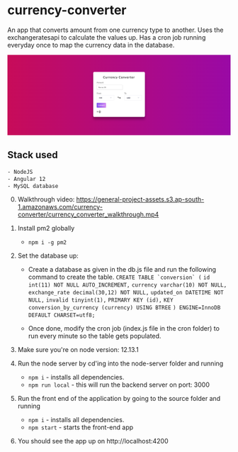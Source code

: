 # currency-converter
An app that converts amount from one currency type to another. Uses the exchangeratesapi to calculate the values up. Has a cron job running everyday once to map the currency data in the database.

![alt text](https://github.com/sanath1188/currency-converter/blob/main/preview.png)

## Stack used
    - NodeJS
    - Angular 12
    - MySQL database

0. Walkthrough video: https://general-project-assets.s3.ap-south-1.amazonaws.com/currency-converter/currency_converter_walkthrough.mp4
1. Install pm2 globally
    - ```npm i -g pm2```

2. Set the database up:
    - Create a database as given in the db.js file and run the following command to create the table.
      ```CREATE TABLE `conversion` (```
      ```id int(11) NOT NULL AUTO_INCREMENT,```
      ```currency varchar(10) NOT NULL,```
      ```exchange_rate decimal(30,12) NOT NULL,```
      ```updated_on DATETIME NOT NULL,```
      ```invalid tinyint(1),```
      ```PRIMARY KEY (id),```
      ```KEY conversion_by_currency (currency) USING BTREE```
      ```) ENGINE=InnoDB DEFAULT CHARSET=utf8;```

    - Once done, modify the cron job (index.js file in the cron folder) to run every minute so the table gets populated.

3. Make sure you're on node version: 12.13.1

4. Run the node server by cd'ing into the node-server folder and running
    - ```npm i``` - installs all dependencies.
    - ```npm run local``` - this will run the backend server on port: 3000

5. Run the front end of the application by going to the source folder and running
    - ```npm i``` - installs all dependencies.
    - ```npm start``` - starts the front-end app

6. You should see the app up on http://localhost:4200